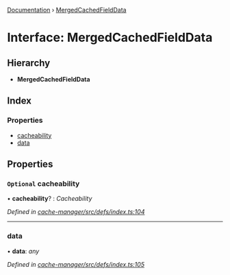[Documentation](../README.md) › [MergedCachedFieldData](mergedcachedfielddata.md)

# Interface: MergedCachedFieldData

## Hierarchy

* **MergedCachedFieldData**

## Index

### Properties

* [cacheability](mergedcachedfielddata.md#optional-cacheability)
* [data](mergedcachedfielddata.md#data)

## Properties

### `Optional` cacheability

• **cacheability**? : *Cacheability*

*Defined in [cache-manager/src/defs/index.ts:104](https://github.com/badbatch/graphql-box/blob/c173ad2/packages/cache-manager/src/defs/index.ts#L104)*

___

###  data

• **data**: *any*

*Defined in [cache-manager/src/defs/index.ts:105](https://github.com/badbatch/graphql-box/blob/c173ad2/packages/cache-manager/src/defs/index.ts#L105)*
